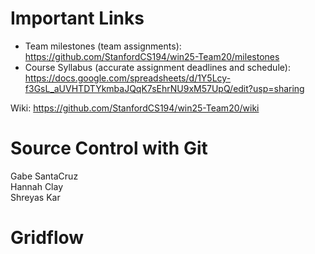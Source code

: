 
# Important Links
- Team milestones (team assignments): https://github.com/StanfordCS194/win25-Team20/milestones
- Course Syllabus (accurate assignment deadlines and schedule): https://docs.google.com/spreadsheets/d/1Y5Lcy-f3GsL_aUVHTDTYkmbaJQqK7sEhrNU9xM57UpQ/edit?usp=sharing

Wiki: https://github.com/StanfordCS194/win25-Team20/wiki

# Source Control with Git
Gabe SantaCruz <br>
Hannah Clay <br>
Shreyas Kar 
# Gridflow
